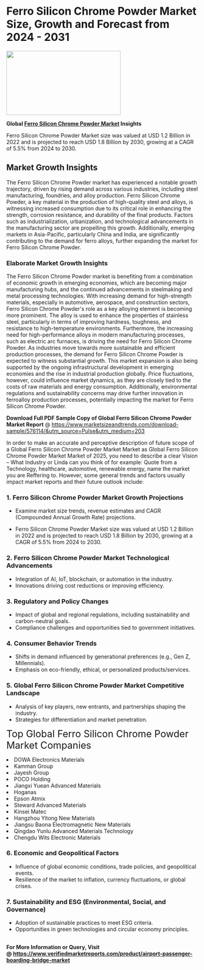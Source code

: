 <H1>Ferro Silicon Chrome Powder Market Size, Growth and Forecast from 2024 - 2031</H1><img class="aligncenter size-medium wp-image-584254" src="https://thirdeyenews.in/wp-content/uploads/2024/09/Global-Market-Research-300x168.jpeg" alt="" width="300" height="168" /><p><strong>Global&nbsp;<a href="https://www.marketsizeandtrends.com/download-sample/576114/&amp;utm_source=Pulse&amp;utm_medium=203">Ferro Silicon Chrome Powder Market</a> Insights</strong></p><p>Ferro Silicon Chrome Powder Market size was valued at USD 1.2 Billion in 2022 and is projected to reach USD 1.8 Billion by 2030, growing at a CAGR of 5.5% from 2024 to 2030.</p><p><h2>Market Growth Insights</h2> The Ferro Silicon Chrome Powder market has experienced a notable growth trajectory, driven by rising demand across various industries, including steel manufacturing, foundries, and alloy production. Ferro Silicon Chrome Powder, a key material in the production of high-quality steel and alloys, is witnessing increased consumption due to its critical role in enhancing the strength, corrosion resistance, and durability of the final products. Factors such as industrialization, urbanization, and technological advancements in the manufacturing sector are propelling this growth. Additionally, emerging markets in Asia-Pacific, particularly China and India, are significantly contributing to the demand for ferro alloys, further expanding the market for Ferro Silicon Chrome Powder. <h3>Elaborate Market Growth Insights</h3> The Ferro Silicon Chrome Powder market is benefiting from a combination of economic growth in emerging economies, which are becoming major manufacturing hubs, and the continued advancements in steelmaking and metal processing technologies. With increasing demand for high-strength materials, especially in automotive, aerospace, and construction sectors, Ferro Silicon Chrome Powder's role as a key alloying element is becoming more prominent. The alloy is used to enhance the properties of stainless steel, particularly in terms of improving hardness, toughness, and resistance to high-temperature environments. Furthermore, the increasing need for high-performance alloys in modern manufacturing processes, such as electric arc furnaces, is driving the need for Ferro Silicon Chrome Powder. As industries move towards more sustainable and efficient production processes, the demand for Ferro Silicon Chrome Powder is expected to witness substantial growth. This market expansion is also being supported by the ongoing infrastructural development in emerging economies and the rise in industrial production globally. Price fluctuations, however, could influence market dynamics, as they are closely tied to the costs of raw materials and energy consumption. Additionally, environmental regulations and sustainability concerns may drive further innovation in ferroalloy production processes, potentially impacting the market for Ferro Silicon Chrome Powder. </p><p><span class=""><strong>Download Full PDF Sample Copy of Global Ferro Silicon Chrome Powder Market Report</strong> @ <a href="https://www.marketsizeandtrends.com/download-sample/576114/&amp;utm_source=Pulse&amp;utm_medium=203" target="_blank">https://www.marketsizeandtrends.com/download-sample/576114/&amp;utm_source=Pulse&amp;utm_medium=203</a></span></p><p>In order to make an accurate and perceptive description of future scope of a Global&nbsp;Ferro Silicon Chrome Powder Market Market as Global&nbsp;Ferro Silicon Chrome Powder Market Market of 2025, you need to describe a clear Vision &ndash; What Industry or Linda can you think of for example: Quote from a Technology, healthcare, automotive, renewable energy, name the market you are Reffering to. However, some general trends and factors usually impact market reports and their future outlook include:</p><h3>1.&nbsp;<strong>Ferro Silicon Chrome Powder Market Growth Projections</strong></h3><ul><li>Examine market size trends, revenue estimates and CAGR (Compounded Annual Growth Rate) projections.</li><li><p>Ferro Silicon Chrome Powder Market size was valued at USD 1.2 Billion in 2022 and is projected to reach USD 1.8 Billion by 2030, growing at a CAGR of 5.5% from 2024 to 2030.</p></li></ul><h3>2.&nbsp;<strong>Ferro Silicon Chrome Powder Market Technological Advancements</strong></h3><ul><li>Integration of AI, IoT, blockchain, or automation in the industry.</li><li>Innovations driving cost reductions or improving efficiency.</li></ul><h3>3.&nbsp;<strong>Regulatory and Policy Changes</strong></h3><ul><li>Impact of global and regional regulations, including sustainability and carbon-neutral goals.</li><li>Compliance challenges and opportunities tied to government initiatives.</li></ul><h3>4.&nbsp;<strong>Consumer Behavior Trends</strong></h3><ul><li>Shifts in demand influenced by generational preferences (e.g., Gen Z, Millennials).</li><li>Emphasis on eco-friendly, ethical, or personalized products/services.</li></ul><h3>5.&nbsp;<strong>Global Ferro Silicon Chrome Powder Market Competitive Landscape</strong></h3><ul><li>Analysis of key players, new entrants, and partnerships shaping the industry.</li><li>Strategies for differentiation and market penetration.</li></ul><p data-pm-slice="1 1 []"><span style="color: inherit; font-family: inherit; font-size: 25px;">Top Global Ferro Silicon Chrome Powder Market Companies</span></p><div class="" data-test-id=""><p><li>DOWA Electronics Materials</li><li> Kamman Group</li><li> Jayesh Group</li><li> POCO Holding</li><li> Jiangxi Yuean Advanced Materials</li><li> Hoganas</li><li> Epson Atmix</li><li> Steward Advanced Materials</li><li> Kinsei Matec</li><li> Hangzhou Yitong New Materials</li><li> Jiangsu Baona Electromagnetic New Materials</li><li> Qingdao Yunlu Advanced Materials Technology</li><li> Chengdu Wits Electronic Materials</li></p></div><h3>6.&nbsp;<strong>Economic and Geopolitical Factors</strong></h3><ul><li>Influence of global economic conditions, trade policies, and geopolitical events.</li><li>Resilience of the market to inflation, currency fluctuations, or global crises.</li></ul><h3>7.&nbsp;<strong>Sustainability and ESG (Environmental, Social, and Governance)</strong></h3><ul><li>Adoption of sustainable practices to meet ESG criteria.</li><li>Opportunities in green technologies and circular economy principles.</li></ul><h2><strong style="font-size: 14px;">For More Information or Query, Visit @&nbsp;</strong><a style="background-color: #ffffff; font-size: 14px;" href="https://www.marketsizeandtrends.com/report/ferro-silicon-chrome-powder-market/" target="_blank">https://www.verifiedmarketreports.com/product/airport-passenger-boarding-bridge-market</a></h2>
